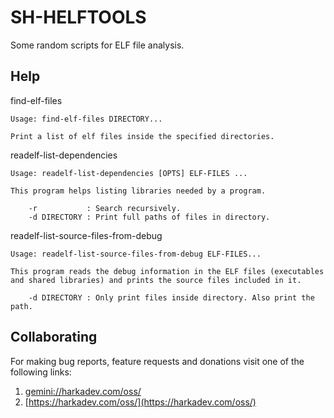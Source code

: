 # SH-HELFTOOLS

Some random scripts for ELF file analysis.

## Help

find-elf-files

    Usage: find-elf-files DIRECTORY...
    
    Print a list of elf files inside the specified directories.

readelf-list-dependencies

    Usage: readelf-list-dependencies [OPTS] ELF-FILES ...
    
    This program helps listing libraries needed by a program.
    
        -r           : Search recursively.
        -d DIRECTORY : Print full paths of files in directory.

readelf-list-source-files-from-debug

    Usage: readelf-list-source-files-from-debug ELF-FILES...
    
    This program reads the debug information in the ELF files (executables
    and shared libraries) and prints the source files included in it.
    
        -d DIRECTORY : Only print files inside directory. Also print the path.

## Collaborating

For making bug reports, feature requests and donations visit
one of the following links:

1. [gemini://harkadev.com/oss/](gemini://harkadev.com/oss/)
2. [https://harkadev.com/oss/](https://harkadev.com/oss/)

